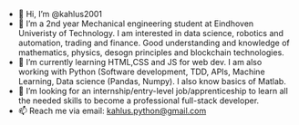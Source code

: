 - 👋 Hi, I’m @kahlus2001
- 👀 I’m a 2nd year Mechanical engineering student at Eindhoven Univeristy of Technology. I am interested in data science, robotics and automation, trading and finance. Good understanding and knowledge of mathematics, physics, desogn principles and blockchain technologies.
- 🌱 I’m currently learning HTML,CSS and JS for web dev. I am also working with Python (Software development, TDD, APIs, Machine Learning, Data science (Pandas, Numpy). I also know basics of Matlab.
- 💞️ I’m looking for an internship/entry-level job/apprenticeship to learn all the needed skills to become a professional full-stack developer.
- 📫 Reach me via email: kahlus.python@gmail.com

<!---
kahlus2001/kahlus2001 is a ✨ special ✨ repository because its `README.md` (this file) appears on your GitHub profile.
You can click the Preview link to take a look at your changes.
--->
